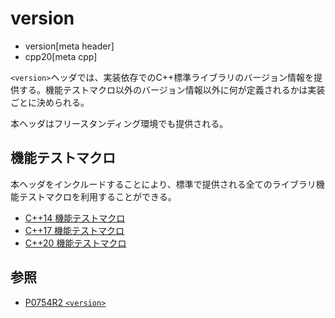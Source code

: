 # version
* version[meta header]
* cpp20[meta cpp]

`<version>`ヘッダでは、実装依存でのC++標準ライブラリのバージョン情報を提供する。機能テストマクロ以外のバージョン情報以外に何が定義されるかは実装ごとに決められる。

本ヘッダはフリースタンディング環境でも提供される。

## 機能テストマクロ

本ヘッダをインクルードすることにより、標準で提供される全てのライブラリ機能テストマクロを利用することができる。

- [C++14 機能テストマクロ](/lang/cpp14/feature_test_macros.md)
- [C++17 機能テストマクロ](/lang/cpp17/feature_test_macros.md)
- [C++20 機能テストマクロ](/lang/cpp20/feature_test_macros.md)

## 参照
- [P0754R2 `<version>`](http://www.open-std.org/jtc1/sc22/wg21/docs/papers/2018/p0754r2.pdf)

